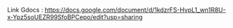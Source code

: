 Link Gdocs : https://docs.google.com/document/d/1kdzrFS-HvpL1_wn1R8U-x-Ypz5soUEZR99SfoBPCepo/edit?usp=sharing